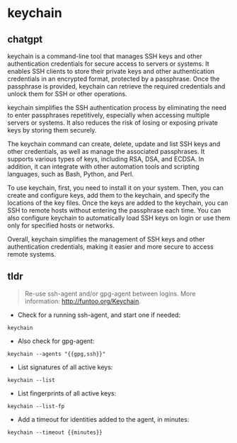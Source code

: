 # keychain 
## chatgpt 
keychain is a command-line tool that manages SSH keys and other authentication credentials for secure access to servers or systems. It enables SSH clients to store their private keys and other authentication credentials in an encrypted format, protected by a passphrase. Once the passphrase is provided, keychain can retrieve the required credentials and unlock them for SSH or other operations.

keychain simplifies the SSH authentication process by eliminating the need to enter passphrases repetitively, especially when accessing multiple servers or systems. It also reduces the risk of losing or exposing private keys by storing them securely.

The keychain command can create, delete, update and list SSH keys and other credentials, as well as manage the associated passphrases. It supports various types of keys, including RSA, DSA, and ECDSA. In addition, it can integrate with other automation tools and scripting languages, such as Bash, Python, and Perl.

To use keychain, first, you need to install it on your system. Then, you can create and configure keys, add them to the keychain, and specify the locations of the key files. Once the keys are added to the keychain, you can SSH to remote hosts without entering the passphrase each time. You can also configure keychain to automatically load SSH keys on login or use them only for specified hosts or networks.

Overall, keychain simplifies the management of SSH keys and other authentication credentials, making it easier and more secure to access remote systems. 

## tldr 
 
> Re-use ssh-agent and/or gpg-agent between logins.
> More information: <http://funtoo.org/Keychain>.

- Check for a running ssh-agent, and start one if needed:

`keychain`

- Also check for gpg-agent:

`keychain --agents "{{gpg,ssh}}"`

- List signatures of all active keys:

`keychain --list`

- List fingerprints of all active keys:

`keychain --list-fp`

- Add a timeout for identities added to the agent, in minutes:

`keychain --timeout {{minutes}}`
